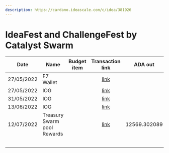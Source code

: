 ```yaml
---
description: https://cardano.ideascale.com/c/idea/381926
---
```


# IdeaFest and ChallengeFest by Catalyst Swarm

<table><thead><tr><th>Date</th><th>Name</th><th data-type="select">Budget item</th><th align="center">Transaction link</th><th align="center">ADA out</th><th align="center">ADA in</th><th align="center">Balance</th></tr></thead><tbody><tr><td>27/05/2022</td><td>F7 Wallet</td><td></td><td align="center"><a href="https://raw.githubusercontent.com/treasuryguild/treasury-v3/main/Transactions/Swarm/Fund8/IdeaFest-and-ChallengeFest-by-Swarm/Incoming/1653836186875-Challenge-Fest-wallet-F7.json">link</a></td><td align="center"></td><td align="center">17.82</td><td align="center">17.825875</td></tr><tr><td>27/05/2022</td><td>IOG</td><td></td><td align="center"><a href="https://raw.githubusercontent.com/treasuryguild/treasury-v3/main/Transactions/Swarm/Fund8/IdeaFest-and-ChallengeFest-by-Swarm/Incoming/1653668700286-IOG.json">link</a></td><td align="center"></td><td align="center">1</td><td align="center">18.825875</td></tr><tr><td>31/05/2022</td><td>IOG</td><td></td><td align="center"><a href="https://raw.githubusercontent.com/treasuryguild/treasury-v3/main/Transactions/Swarm/Fund8/IdeaFest-and-ChallengeFest-by-Swarm/Incoming/1654021373944-IOG.json">link</a></td><td align="center"></td><td align="center">5274.261603</td><td align="center">5293.087478</td></tr><tr><td>13/06/2022</td><td>IOG</td><td></td><td align="center"><a href="https://raw.githubusercontent.com/treasuryguild/treasury-v3/main/Transactions/Swarm/Fund8/IdeaFest-and-ChallengeFest-by-Swarm/Incoming/1655180802511-IOG.json">link</a></td><td align="center"></td><td align="center">7278.020378</td><td align="center">12571.107856</td></tr><tr><td>12/07/2022</td><td>Treasury Swarm pool Rewards</td><td></td><td align="center"><a href="https://raw.githubusercontent.com/treasuryguild/treasury-v3/main/Transactions/Swarm/Fund8/IdeaFest-and-ChallengeFest-by-Swarm/Other/1657644838709-Treasury-Swarm-pool-Rewards.json">link</a></td><td align="center">12569.302089</td><td align="center"></td><td align="center">1.805767</td></tr><tr><td></td><td></td><td></td><td align="center"></td><td align="center"></td><td align="center"></td><td align="center"></td></tr><tr><td></td><td></td><td></td><td align="center"></td><td align="center"></td><td align="center"></td><td align="center"></td></tr><tr><td></td><td></td><td></td><td align="center"></td><td align="center"></td><td align="center"></td><td align="center"></td></tr><tr><td></td><td></td><td></td><td align="center"></td><td align="center"></td><td align="center"></td><td align="center"></td></tr><tr><td></td><td></td><td></td><td align="center"></td><td align="center"></td><td align="center"></td><td align="center"></td></tr></tbody></table>
